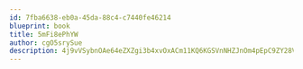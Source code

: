 ```yaml
---
id: 7fba6638-eb0a-45da-88c4-c7440fe46214
blueprint: book
title: 5mFi8ePhYW
author: cgO5srySue
description: 4j9vVSybnOAe64eZXZgi3b4xvOxACm11KQ6KGSVnNHZJnOm4pEpC9ZY28Vv5y2BE9Bb2680KKBkpvIXBw2v24TuhoJKEdaPf7P0m
---
```

